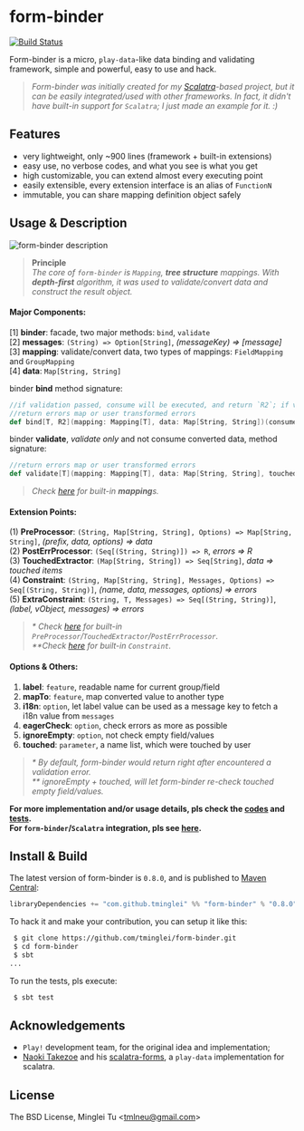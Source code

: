 form-binder
===========
[![Build Status](https://travis-ci.org/tminglei/form-binder.svg?branch=master)](https://travis-ci.org/tminglei/form-binder)


Form-binder is a micro, `play-data`-like data binding and validating framework, simple and powerful, easy to use and hack.

> _Form-binder was initially created for my [Scalatra](https://github.com/scalatra/scalatra)-based project, but it can be easily integrated/used with other frameworks. In fact, it didn't have built-in support for `Scalatra`; I just made an example for it. :)_


Features
-------------
- very lightweight, only ~900 lines (framework + built-in extensions)
- easy use, no verbose codes, and what you see is what you get
- high customizable, you can extend almost every executing point
- easily extensible, every extension interface is an alias of `FunctionN`
- immutable, you can share mapping definition object safely


Usage & Description
--------------------
![form-binder description](https://github.com/tminglei/form-binder/raw/master/form-binder-desc.png)

> **Principle**  
> _The core of `form-binder` is `Mapping`, **tree structure** mappings. With **depth-first** algorithm, it was used to validate/convert data and construct the result object._

#### Major Components:  
[1] **binder**: facade, two major methods: `bind`, `validate`  
[2] **messages**: `(String) => Option[String]`, *(messageKey) => [message]*  
[3] **mapping**: validate/convert data, two types of mappings: `FieldMapping` and `GroupMapping`  
[4] **data**: `Map[String, String]`  

binder **bind** method signature:
```scala
//if validation passed, consume will be executed, and return `R2`; if validation failed, 
//return errors map or user transformed errors
def bind[T, R2](mapping: Mapping[T], data: Map[String, String])(consume: T => R2)
```

binder **validate**, _validate only_ and not consume converted data, method signature:
```scala
//return errors map or user transformed errors
def validate[T](mapping: Mapping[T], data: Map[String, String], touched: Option[Seq[String]] = None)
```

> _Check [here](https://github.com/tminglei/form-binder/blob/master/src/main/scala/com/github/tminglei/bind/Mappings.scala) for built-in **mapping**s._  

#### Extension Points:  
(1) **PreProcessor**: `(String, Map[String, String], Options) => Map[String, String]`, *(prefix, data, options) => data*  
(2) **PostErrProcessor**: `(Seq[(String, String)]) => R`, *errors => R*  
(3) **TouchedExtractor**: `(Map[String, String]) => Seq[String]`, *data => touched items*  
(4) **Constraint**: `(String, Map[String, String], Messages, Options) => Seq[(String, String)]`, *(name, data, messages, options) => errors*  
(5) **ExtraConstraint**: `(String, T, Messages) => Seq[(String, String)]`, *(label, vObject, messages) => errors*  

> _* Check [here](https://github.com/tminglei/form-binder/blob/master/src/main/scala/com/github/tminglei/bind/Processors.scala) for built-in `PreProcessor`/`TouchedExtractor`/`PostErrProcessor`._  
> _**Check [here](https://github.com/tminglei/form-binder/blob/master/src/main/scala/com/github/tminglei/bind/Constraints.scala) for built-in `Constraint`._

#### Options & Others:  
1) **label**: `feature`, readable name for current group/field  
2) **mapTo**: `feature`, map converted value to another type  
3) **i18n**: `option`, let label value can be used as a message key to fetch a i18n value from `messages`   
4) **eagerCheck**: `option`, check errors as more as possible  
5) **ignoreEmpty**: `option`, not check empty field/values  
6) **touched**: `parameter`, a name list, which were touched by user  

> _* By default, form-binder would return right after encountered a validation error._  
> _** ignoreEmpty + touched, will let form-binder re-check touched empty field/values._


**For more implementation and/or usage details, pls check the [codes](https://github.com/tminglei/form-binder/tree/master/src/main/scala/com/github/tminglei/bind) and [tests](https://github.com/tminglei/form-binder/tree/master/src/test/scala/com/github/tminglei/bind).**  
**For `form-binder`/`Scalatra` integration, pls see [here](https://github.com/tminglei/form-binder/tree/master/integrations/scalatra).**  


Install & Build
-------------------
The latest version of form-binder is `0.8.0`, and is published to [Maven Central](http://search.maven.org/):
```scala
libraryDependencies += "com.github.tminglei" %% "form-binder" % "0.8.0"
```

To hack it and make your contribution, you can setup it like this:
```bash
 $ git clone https://github.com/tminglei/form-binder.git
 $ cd form-binder
 $ sbt
...
```
To run the tests, pls execute:
```bash
 $ sbt test
```


Acknowledgements
-----------------
- `Play!` development team, for the original idea and implementation;
- [Naoki Takezoe](https://github.com/takezoe) and his [scalatra-forms](https://github.com/takezoe/scalatra-forms), a `play-data` implementation for scalatra.


License
---------
The BSD License, Minglei Tu &lt;tmlneu@gmail.com&gt;
